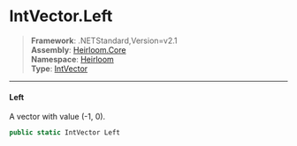 # IntVector.Left

> **Framework**: .NETStandard,Version=v2.1  
> **Assembly**: [Heirloom.Core][0]  
> **Namespace**: [Heirloom][0]  
> **Type**: [IntVector][1]

--------------------------------------------------------------------------------

#### Left

A vector with value (-1, 0).

```cs
public static IntVector Left
```

[0]: ../Heirloom.Core.md
[1]: Heirloom.IntVector.md
